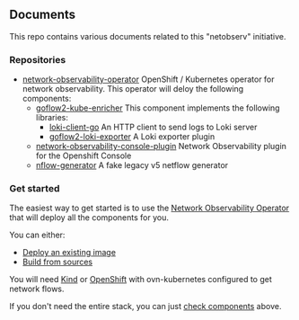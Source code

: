 ## Documents
This repo contains various documents related to this "netobserv" initiative.

### Repositories
* [network-observability-operator](https://github.com/netobserv/network-observability-operator)
    OpenShift / Kubernetes operator for network observability.
    This operator will deloy the following components:
    * [goflow2-kube-enricher](https://github.com/netobserv/goflow2-kube-enricher)
        This component implements the following libraries:
        * [loki-client-go](https://github.com/netobserv/loki-client-go)
        An HTTP client to send logs to Loki server
        * [goflow2-loki-exporter](https://github.com/netobserv/goflow2-loki-exporter)
        A Loki exporter plugin
    * [network-observability-console-plugin](https://github.com/netobserv/network-observability-console-plugin)
    Network Observability plugin for the Openshift Console
    * [nflow-generator](https://github.com/netobserv/nflow-generator)
    A fake legacy v5 netflow generator

### Get started
The easiest way to get started is to use the [Network Observability Operator](https://github.com/netobserv/network-observability-operator) that will deploy all the components for you.

You can either:
- [Deploy an existing image](https://github.com/netobserv/network-observability-operator#deploy-an-existing-image)
- [Build from sources](https://github.com/netobserv/network-observability-operator#build--push--deploy)

You will need [Kind](./kind.md) or [OpenShift](./openshift.md) with ovn-kubernetes configured to get network flows.

If you don't need the entire stack, you can just [check components](###repositories) above.